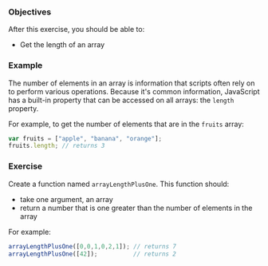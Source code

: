 <!--{ ids:[183], language:'JavaScript', type:'workshop', order: 2, name:'Array Length', description:'The number of elements in an array' }-->

### Objectives

After this exercise, you should be able to:

- Get the length of an array

### Example

The number of elements in an array is information that scripts often rely on to perform various operations. Because it's common information, JavaScript has a built-in property that can be accessed on all arrays: the `length` property.

For example, to get the number of elements that are in the `fruits` array:

```js
var fruits = ["apple", "banana", "orange"];
fruits.length; // returns 3
```

### Exercise

Create a function named `arrayLengthPlusOne`. This function should:

  - take one argument, an array
  - return a number that is one greater than the number of elements in the array

For example:

```js
arrayLengthPlusOne([0,0,1,0,2,1]); // returns 7
arrayLengthPlusOne([42]);          // returns 2
```
